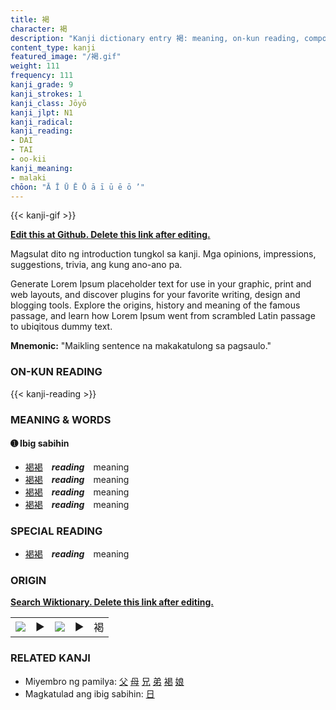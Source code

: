 ```yaml
---
title: 褐
character: 褐
description: "Kanji dictionary entry 褐: meaning, on-kun reading, compounds, origin, related kanji"
content_type: kanji
featured_image: "/褐.gif"
weight: 111
frequency: 111
kanji_grade: 9
kanji_strokes: 1
kanji_class: Jōyō
kanji_jlpt: N1
kanji_radical: 
kanji_reading: 
- DAI
- TAI
- oo-kii
kanji_meaning:
- malaki
chōon: "Ā Ī Ū Ē Ō ā ī ū ē ō ’"
---
```

[//]: # (Don't edit the line below. Kanji animated GIF code is automatically generated.)
{{< kanji-gif >}}

[//]: # (Edit below this line.)

**[Edit this at Github. Delete this link after editing.](https://github.com/tim0g/tim/tree/main/content/kanji/褐/index.md)**

Magsulat dito ng introduction tungkol sa kanji. Mga opinions, impressions, suggestions, trivia, ang kung ano-ano pa.

Generate Lorem Ipsum placeholder text for use in your graphic, print and web layouts, and discover plugins for your favorite writing, design and blogging tools. Explore the origins, history and meaning of the famous passage, and learn how Lorem Ipsum went from scrambled Latin passage to ubiqitous dummy text.
 
**Mnemonic:** "Maikling sentence na makakatulong sa pagsaulo."

### ON-KUN READING

[//]: # (Don't edit the line below. ON-KUN READING code is automatically generated.)
{{< kanji-reading >}}

### MEANING & WORDS

#### ➊ **Ibig sabihin**
  - [褐](../褐)[褐](../褐)　***reading***　meaning
  - [褐](../褐)[褐](../褐)　***reading***　meaning
  - [褐](../褐)[褐](../褐)　***reading***　meaning
  - [褐](../褐)[褐](../褐)　***reading***　meaning

### SPECIAL READING
  - [褐](../褐)[褐](../褐)　***reading***　meaning

### ORIGIN

**[Search Wiktionary. Delete this link after editing.](https://wiktionary.org/wiki/褐)**
<table class="kanji-table"><tr><td>
<img src="60px-褐-bronze.svg.png">
</td><td>▶</td><td>
<img src="60px-褐-oracle.svg.png">
</td><td>▶</td>
<td class="kanji-origin">褐</td>
</tr></table>

### RELATED KANJI
- Miyembro ng pamilya: [父](../父) [母](../母) [兄](../兄) [弟](../弟) [褐](../褐) [娘](../娘)
- Magkatulad ang ibig sabihin: [日](../日)

